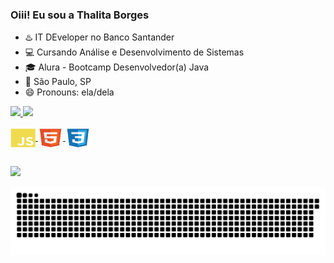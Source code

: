 ### Oiii! Eu sou a Thalita Borges 

- ♨️ IT  DEveloper no Banco Santander 
- 💻 Cursando Análise e Desenvolvimento de Sistemas
- 🎓 Alura - Bootcamp Desenvolvedor(a) Java
- 📍  São Paulo, SP
- 😄 Pronouns: ela/dela

<div>
  <a href="https://github.com/ThalitaMBorges">
  <img height="180em" src="https://github-readme-stats.vercel.app/api?username=ThalitaMBorges&show_icons=true&theme=dracula&include_all_commits=true&count_private=true"/>
  <img height="180em" src="https://github-readme-stats.vercel.app/api/top-langs/?username=ThalitaMBorges&layout=compact&langs_count=7&theme=dracula"/>
   
</div>
<div style="display: inline_block"><br>
  <img align="center" alt="Rafa-Js" height="30" width="40" src="https://raw.githubusercontent.com/devicons/devicon/master/icons/javascript/javascript-plain.svg">
  <img align="center" alt="Rafa-HTML" height="30" width="40" src="https://raw.githubusercontent.com/devicons/devicon/master/icons/html5/html5-original.svg">
  <img align="center" alt="Rafa-CSS" height="30" width="40" src="https://raw.githubusercontent.com/devicons/devicon/master/icons/css3/css3-original.svg">
  
</div>
  
  ##
  
<div> 
  <a href="https://www.linkedin.com/in/thalita-mendes-borges-488371155/" target="_blank"><img src="https://img.shields.io/badge/-LinkedIn-%230077B5?style=for-the-badge&logo=linkedin&logoColor=white" target="_blank"></a> 
 
![Snake animation](https://github.com/ThalitaMBorges/ThalitaMBorges/blob/output/github-contribution-grid-snake.svg) 
  
</div>
